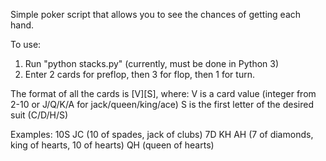 Simple poker script that allows you to see the chances of getting each hand.

To use:

1. Run "python stacks.py" (currently, must be done in Python 3)
2. Enter 2 cards for preflop, then 3 for flop, then 1 for turn.

The format of all the cards is [V][S], where:
	V is a card value (integer from 2-10 or J/Q/K/A for jack/queen/king/ace)
	S is the first letter of the desired suit (C/D/H/S)

Examples:
10S JC (10 of spades, jack of clubs)
7D KH AH (7 of diamonds, king of hearts, 10 of hearts)
QH (queen of hearts)